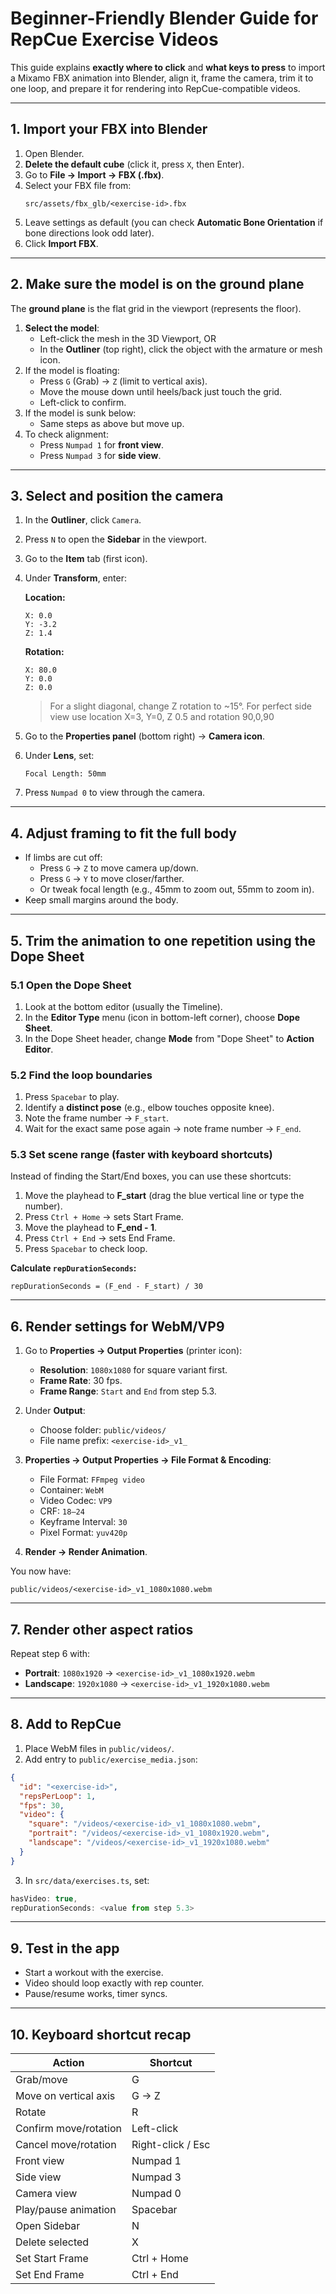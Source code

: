 # Beginner-Friendly Blender Guide for RepCue Exercise Videos

This guide explains **exactly where to click** and **what keys to press** to import a Mixamo FBX animation into Blender, align it, frame the camera, trim it to one loop, and prepare it for rendering into RepCue-compatible videos.

---

## 1. Import your FBX into Blender

1. Open Blender.
2. **Delete the default cube** (click it, press `X`, then Enter).
3. Go to **File → Import → FBX (.fbx)**.
4. Select your FBX file from:
   ```
   src/assets/fbx_glb/<exercise-id>.fbx
   ```
5. Leave settings as default (you can check **Automatic Bone Orientation** if bone directions look odd later).
6. Click **Import FBX**.

---

## 2. Make sure the model is on the ground plane

The **ground plane** is the flat grid in the viewport (represents the floor).

1. **Select the model**:
   - Left-click the mesh in the 3D Viewport, OR
   - In the **Outliner** (top right), click the object with the armature or mesh icon.
2. If the model is floating:
   - Press `G` (Grab) → `Z` (limit to vertical axis).
   - Move the mouse down until heels/back just touch the grid.
   - Left-click to confirm.
3. If the model is sunk below:
   - Same steps as above but move up.
4. To check alignment:
   - Press `Numpad 1` for **front view**.
   - Press `Numpad 3` for **side view**.

---

## 3. Select and position the camera

1. In the **Outliner**, click `Camera`.
2. Press `N` to open the **Sidebar** in the viewport.
3. Go to the **Item** tab (first icon).
4. Under **Transform**, enter:

   **Location:**
   ```
   X: 0.0
   Y: -3.2
   Z: 1.4
   ```
   **Rotation:**
   ```
   X: 80.0
   Y: 0.0
   Z: 0.0
   ```

   > For a slight diagonal, change Z rotation to ~15°.
   > For perfect side view use location X=3, Y=0, Z 0.5 and rotation 90,0,90

5. Go to the **Properties panel** (bottom right) → **Camera icon**.
6. Under **Lens**, set:
   ```
   Focal Length: 50mm
   ```

7. Press `Numpad 0` to view through the camera.

---

## 4. Adjust framing to fit the full body

- If limbs are cut off:
  - Press `G` → `Z` to move camera up/down.
  - Press `G` → `Y` to move closer/farther.
  - Or tweak focal length (e.g., 45mm to zoom out, 55mm to zoom in).
- Keep small margins around the body.

---

## 5. Trim the animation to one repetition using the Dope Sheet

### 5.1 Open the Dope Sheet
1. Look at the bottom editor (usually the Timeline).
2. In the **Editor Type** menu (icon in bottom-left corner), choose **Dope Sheet**.
3. In the Dope Sheet header, change **Mode** from "Dope Sheet" to **Action Editor**.

### 5.2 Find the loop boundaries
1. Press `Spacebar` to play.
2. Identify a **distinct pose** (e.g., elbow touches opposite knee).
3. Note the frame number → `F_start`.
4. Wait for the exact same pose again → note frame number → `F_end`.

### 5.3 Set scene range (faster with keyboard shortcuts)
Instead of finding the Start/End boxes, you can use these shortcuts:

1. Move the playhead to **F_start** (drag the blue vertical line or type the number).
2. Press `Ctrl + Home` → sets Start Frame.
3. Move the playhead to **F_end - 1**.
4. Press `Ctrl + End` → sets End Frame.
5. Press `Spacebar` to check loop.

**Calculate `repDurationSeconds`:**
```
repDurationSeconds = (F_end - F_start) / 30
```

---

## 6. Render settings for WebM/VP9

1. Go to **Properties → Output Properties** (printer icon):
   - **Resolution**: `1080x1080` for square variant first.
   - **Frame Rate**: 30 fps.
   - **Frame Range**: `Start` and `End` from step 5.3.

2. Under **Output**:
   - Choose folder: `public/videos/`
   - File name prefix: `<exercise-id>_v1_`

3. **Properties → Output Properties → File Format & Encoding**:
   - File Format: `FFmpeg video`
   - Container: `WebM`
   - Video Codec: `VP9`
   - CRF: `18–24`
   - Keyframe Interval: `30`
   - Pixel Format: `yuv420p`

4. **Render → Render Animation**.

You now have:
```
public/videos/<exercise-id>_v1_1080x1080.webm
```

---

## 7. Render other aspect ratios

Repeat step 6 with:
- **Portrait**: `1080x1920` → `<exercise-id>_v1_1080x1920.webm`
- **Landscape**: `1920x1080` → `<exercise-id>_v1_1920x1080.webm`

---

## 8. Add to RepCue

1. Place WebM files in `public/videos/`.
2. Add entry to `public/exercise_media.json`:
```json
{
  "id": "<exercise-id>",
  "repsPerLoop": 1,
  "fps": 30,
  "video": {
    "square": "/videos/<exercise-id>_v1_1080x1080.webm",
    "portrait": "/videos/<exercise-id>_v1_1080x1920.webm",
    "landscape": "/videos/<exercise-id>_v1_1920x1080.webm"
  }
}
```
3. In `src/data/exercises.ts`, set:
```ts
hasVideo: true,
repDurationSeconds: <value from step 5.3>
```

---

## 9. Test in the app

- Start a workout with the exercise.
- Video should loop exactly with rep counter.
- Pause/resume works, timer syncs.

---

## 10. Keyboard shortcut recap

| Action                           | Shortcut        |
|----------------------------------|-----------------|
| Grab/move                        | G               |
| Move on vertical axis            | G → Z           |
| Rotate                           | R               |
| Confirm move/rotation            | Left-click      |
| Cancel move/rotation             | Right-click / Esc |
| Front view                       | Numpad 1        |
| Side view                        | Numpad 3        |
| Camera view                      | Numpad 0        |
| Play/pause animation             | Spacebar        |
| Open Sidebar                     | N               |
| Delete selected                  | X               |
| Set Start Frame                   | Ctrl + Home     |
| Set End Frame                     | Ctrl + End      |
